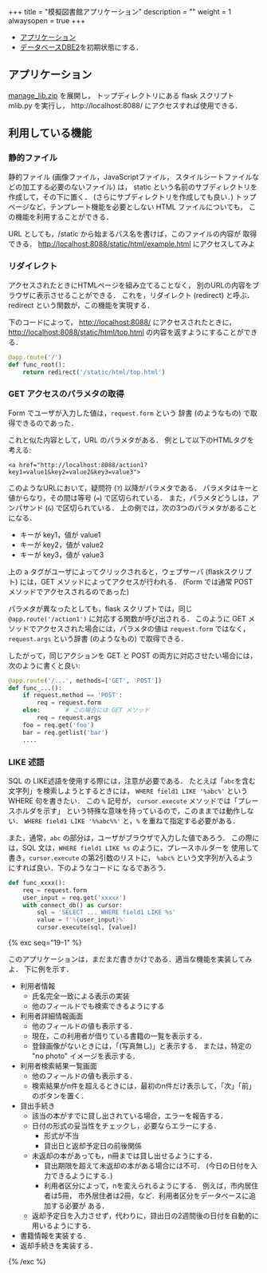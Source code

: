+++
title = "模擬図書館アプリケーション"
description = ""
weight = 1
alwaysopen = true
+++


* [アプリケーション](manage_lib.zip)
* <a href="dbe2_3.sql" download>データベースDBE2</a>を初期状態にする．

## アプリケーション

[manage_lib.zip](manage_lib.zip) を展開し，
トップディレクトリにある flask スクリプト mlib.py を実行し，
http://localhost:8088/ にアクセスすれば使用できる．

## 利用している機能

### 静的ファイル

静的ファイル (画像ファイル，JavaScriptファイル，
スタイルシートファイルなどの加工する必要のないファイル) は，
static という名前のサブディレクトリを作成して，その下に置く．
(さらにサブディレクトリを作成しても良い．)
トップページなど，テンプレート機能を必要としない HTML ファイルについても，
この機能を利用することができる．

URL としても，/static から始まるパス名を書けば，このファイルの内容が
取得できる．
[http://localhost:8088/static/html/example.html](http://localhost:8088/static/html/example.html) にアクセスしてみよ

### リダイレクト

アクセスされたときにHTMLページを組み立てることなく，
別のURLの内容をブラウザに表示させることができる．
これを，リダイレクト (redirect) と呼ぶ．
redirect という関数が，この機能を実現する．

下のコードによって，
[http://localhost:8088/](http://localhost:8088/) にアクセスされたときに，
[http://localhost:8088/static/html/top.html](http://localhost:8088/static/html/top.html) の内容を返すようにすることができる．

```python
@app.route('/')
def func_root():
    return redirect('/static/html/top.html')
```

### GET アクセスのパラメタの取得

Form でユーザが入力した値は，`request.form` という
辞書 (のようなもの) で取得できるのであった．

これと似た内容として，URL のパラメタがある．
例として以下のHTMLタグを考える:

`<a href="http://localhost:8088/action1?key1=value1&key2=value2&key3=value3">`

このようなURLにおいて，疑問符 (`?`) 以降がパラメタである．
パラメタはキーと値からなり，その間は等号 (`=`) で区切られている．
また，パラメタどうしは，アンパサンド (`&`) で区切られている．
上の例では，次の3つのパラメタがあることになる．

* キーが key1，値が value1
* キーが key2，値が value2
* キーが key3，値が value3

上の a タグがユーザによってクリックされると，ウェブサーバ (flaskスクリプト)
には，GET メソッドによってアクセスが行われる．
(Form では通常 POST メソッドでアクセスされるのであった)

パラメタが異なったとしても，flask スクリプトでは，同じ 
`@app.route('/action1')` に対応する関数が呼び出される．
このように GET メソッドでアクセスされた場合には，パラメタの値は
`request.form` ではなく，
`request.args` という辞書 (のようなもの) で取得できる．

したがって，同じアクションを GET と POST の両方に対応させたい場合には，
次のように書くと良い:

```python
@app.route('/...', methods=['GET', 'POST'])
def func_...():
    if request.method == 'POST':
        req = request.form
    else:       # この場合には GET メソッド
        req = request.args
    foo = req.get('foo')
    bar = req.getlist('bar')
    ....
```

### LIKE 述語

SQL の LIKE述語を使用する際には，注意が必要である．
たとえば「`abc`を含む文字列」を検索しようとするときには，
`WHERE field1 LIKE '%abc%'` という WHERE 句を書きたい．
この `%` 記号が，
`cursor.execute` メソッドでは「プレースホルダを示す」
という特殊な意味を持っているので，このままでは動作しない．
`WHERE field1 LIKE '%%abc%%'` と，`%` を重ねて指定する必要がある．

また，通常，`abc` の部分は，ユーザがブラウザで入力した値であろう．
この際には，SQL 文は，`WHERE field1 LIKE %s` のように，プレースホルダーを
使用して書き，`cursor.execute` の第2引数のリストに，
`%abc%` という文字列が入るようにすれば良い．下のようなコードに
なるであろう．

```python
def func_xxxx():
    req = request.form
    user_input = req.get('xxxxx')
    with connect_db() as cursor:
        sql = 'SELECT ... WHERE field1 LIKE %s'
        value = f'%{user_input}%'
        cursor.execute(sql, [value])
```



{% exc seq="19-1" %}

このアプリケーションは，まだまだ書きかけである．適当な機能を実装してみよ．
下に例を示す．

* 利用者情報
  * 氏名完全一致による表示の実装
  * 他のフィールドでも検索できるようにする
* 利用者詳細情報画面
  * 他のフィールドの値も表示する．
  * 現在，この利用者が借りている書籍の一覧を表示する．
  * 登録画像がないときには，「(写真無し)」と表示する．
    または，特定の "no photo" イメージを表示する．
* 利用者検索結果一覧画面
  * 他のフィールドの値も表示する．
  * 検索結果がn件を超えるときには，最初のn件だけ表示して，「次」「前」
    のボタンを置く．
* 貸出手続き
  * 該当の本がすでに貸し出されている場合，エラーを報告する．
  * 日付の形式の妥当性をチェックし，必要ならエラーにする．
    * 形式が不当
    * 貸出日と返却予定日の前後関係
  * 未返却の本があっても，n冊までは貸し出せるようにする．
    * 貸出期限を超えて未返却の本がある場合には不可．
      (今日の日付を入力できるようにする．)
    * 利用者区分によって，nを変えられるようにする．
      例えば，市内居住者は5冊，
      市外居住者は2冊，など．利用者区分をデータベースに追加する必要が
      ある．
  * 返却予定日を入力させず，代わりに，貸出日の2週間後の日付を自動的に
    用いるようにする．
* 書籍情報を実装する．
* 返却手続きを実装する．

{% /exc %}


